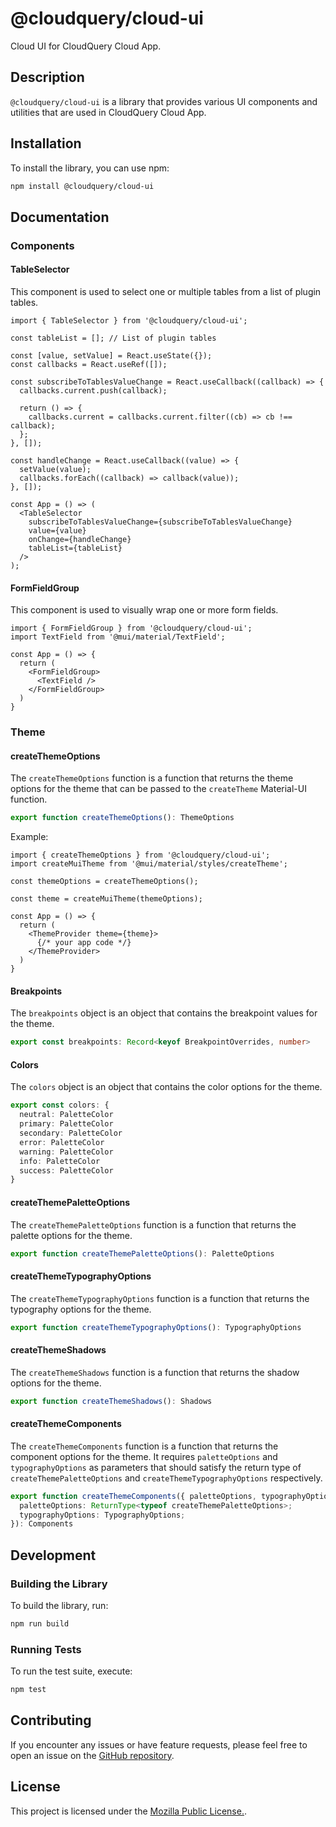 # @cloudquery/cloud-ui

Cloud UI for CloudQuery Cloud App.

## Description

`@cloudquery/cloud-ui` is a library that provides various UI components and utilities that are used in CloudQuery Cloud App.

## Installation

To install the library, you can use npm:

```bash
npm install @cloudquery/cloud-ui
```

## Documentation

### Components

#### TableSelector

This component is used to select one or multiple tables from a list of plugin tables.

```tsx
import { TableSelector } from '@cloudquery/cloud-ui';

const tableList = []; // List of plugin tables

const [value, setValue] = React.useState({});
const callbacks = React.useRef([]);

const subscribeToTablesValueChange = React.useCallback((callback) => {
  callbacks.current.push(callback);

  return () => {
    callbacks.current = callbacks.current.filter((cb) => cb !== callback);
  };
}, []);

const handleChange = React.useCallback((value) => {
  setValue(value);
  callbacks.forEach((callback) => callback(value));
}, []);

const App = () => (
  <TableSelector
    subscribeToTablesValueChange={subscribeToTablesValueChange}
    value={value}
    onChange={handleChange}
    tableList={tableList}
  />
);
```

#### FormFieldGroup

This component is used to visually wrap one or more form fields.

```tsx
import { FormFieldGroup } from '@cloudquery/cloud-ui';
import TextField from '@mui/material/TextField';

const App = () => {
  return (
    <FormFieldGroup>
      <TextField />
    </FormFieldGroup>
  )
}
```

### Theme

#### createThemeOptions

The `createThemeOptions` function is a function that returns the theme options for the theme that can be passed to the `createTheme` Material-UI function.

```ts
export function createThemeOptions(): ThemeOptions
```

Example:

```tsx
import { createThemeOptions } from '@cloudquery/cloud-ui';
import createMuiTheme from '@mui/material/styles/createTheme';

const themeOptions = createThemeOptions();

const theme = createMuiTheme(themeOptions);

const App = () => {
  return (
    <ThemeProvider theme={theme}>
      {/* your app code */}
    </ThemeProvider>
  )
}
```

#### Breakpoints

The `breakpoints` object is an object that contains the breakpoint values for the theme.

```ts
export const breakpoints: Record<keyof BreakpointOverrides, number>
```

#### Colors

The `colors` object is an object that contains the color options for the theme.

```ts
export const colors: {
  neutral: PaletteColor
  primary: PaletteColor
  secondary: PaletteColor
  error: PaletteColor
  warning: PaletteColor
  info: PaletteColor
  success: PaletteColor
}
```

#### createThemePaletteOptions

The `createThemePaletteOptions` function is a function that returns the palette options for the theme.

```ts
export function createThemePaletteOptions(): PaletteOptions
```

#### createThemeTypographyOptions

The `createThemeTypographyOptions` function is a function that returns the typography options for the theme.

```ts
export function createThemeTypographyOptions(): TypographyOptions
```

#### createThemeShadows

The `createThemeShadows` function is a function that returns the shadow options for the theme.

```ts
export function createThemeShadows(): Shadows
```

#### createThemeComponents

The `createThemeComponents` function is a function that returns the component options for the theme.
It requires `paletteOptions` and `typographyOptions` as parameters that should satisfy the return type of `createThemePaletteOptions` and `createThemeTypographyOptions` respectively.

```ts
export function createThemeComponents({ paletteOptions, typographyOptions }: {
  paletteOptions: ReturnType<typeof createThemePaletteOptions>;
  typographyOptions: TypographyOptions;
}): Components
```

## Development

### Building the Library

To build the library, run:

```bash
npm run build
```

### Running Tests

To run the test suite, execute:

```bash
npm test
```

## Contributing

If you encounter any issues or have feature requests, please feel free to open an issue on the [GitHub repository](https://github.com/cloudquery/cloud-ui/issues).

## License

This project is licensed under the [Mozilla Public License.](LICENSE).

